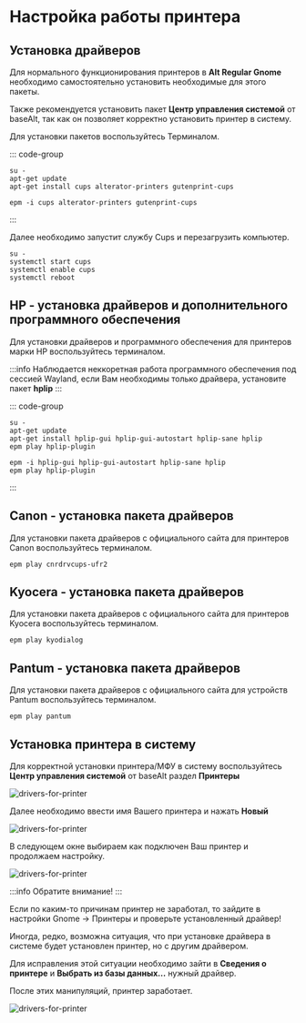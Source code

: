 # Настройка работы принтера

## Установка драйверов

Для нормального функционирования принтеров в **Alt Regular Gnome** необходимо самостоятельно установить необходимые для этого пакеты.

Также рекомендуется установить пакет **Центр управления системой** от baseAlt, так как он позволяет корректно установить принтер в систему.

Для установки пакетов воспользуйтесь Терминалом.

::: code-group

```shell[apt-get]
su -
apt-get update
apt-get install cups alterator-printers gutenprint-cups
```

```shell[epm]
epm -i cups alterator-printers gutenprint-cups
```
:::

Далее необходимо запустит службу Cups и перезагрузить компьютер.

```shell
su -
systemctl start cups
systemctl enable cups
systemctl reboot
```

## HP - установка драйверов и дополнительного программного обеспечения 

Для установки драйверов и программного обеспечения для принтеров марки HP воспользуйтесь терминалом.

:::info
Наблюдается неккоретная работа программного обеспечения под сессией Wayland, если Вам необходимы только драйвера, установите пакет **hplip**
:::

::: code-group

```shell[apt-get]
su -
apt-get update
apt-get install hplip-gui hplip-gui-autostart hplip-sane hplip
epm play hplip-plugin
```

```shell[epm]
epm -i hplip-gui hplip-gui-autostart hplip-sane hplip
epm play hplip-plugin
```
:::

## Canon - установка пакета драйверов

Для установки пакета драйверов с официального сайта для принтеров Canon воспользуйтесь терминалом.

```shell
epm play cnrdrvcups-ufr2
```

## Kyocera - установка пакета драйверов 

Для установки пакета драйверов с официального сайта для принтеров Kyocera воспользуйтесь терминалом.

```shell
epm play kyodialog
```

## Pantum - установка пакета драйверов

Для установки пакета драйверов с официального сайта для устройств Pantum воспользуйтесь терминалом.

```shell
epm play pantum
```

## Установка принтера в систему

Для корректной установки принтера/МФУ в систему воспользуйтесь **Центр управления системой** от baseAlt раздел **Принтеры**

![drivers-for-printer](/drivers-for-printer/drivers-for-printer1.png)

Далее необходимо ввести имя Вашего принтера и нажать **Новый**

![drivers-for-printer](/drivers-for-printer/drivers-for-printer2.png)

В следующем окне выбираем как подключен Ваш принтер и продолжаем настройку.

![drivers-for-printer](/drivers-for-printer/drivers-for-printer3.png)

:::info
Обратите внимание!
:::

Если по каким-то причинам принтер не заработал, то зайдите в настройки Gnome -> Принтеры и проверьте установленный драйвер! 

Иногда, редко, возможна ситуация, что при установке драйвера в системе будет установлен принтер, но с другим драйвером.

Для исправления этой ситуации необходимо зайти в **Сведения о принтере** и **Выбрать из базы данных...** нужный драйвер.

После этих манипуляций, принтер заработает.

![drivers-for-printer](/drivers-for-printer/drivers-for-printer4.png)